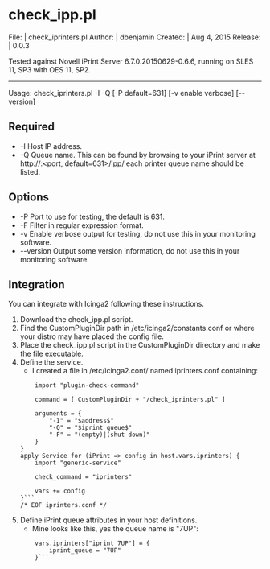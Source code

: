 # check_ipp.pl

File: | check_iprinters.pl
Author: | dbenjamin
Created: | Aug 4, 2015
Release: | 0.0.3

Tested against Novell iPrint Server 6.7.0.20150629-0.6.6, running on SLES 11, SP3 with OES 11, SP2.

***

Usage: check_iprinters.pl -I <host address> -Q <queue name> [-P <port> default=631] [-v enable verbose] [--version]

## Required
* -I  Host IP address.
* -Q  Queue name. This can be found by browsing to your iPrint server at http://<server ip address>:<port, default=631>/ipp/ each printer queue name should be listed.

## Options
* -P  Port to use for testing, the default is 631.
* -F  Filter in regular expression format.
* -v  Enable verbose output for testing, do not use this in your monitoring software.
* --version   Output some version information, do not use this in your monitoring software.

## Integration
You can integrate with Icinga2 following these instructions.
1. Download the check_ipp.pl script.
2. Find the CustomPluginDir path in /etc/icinga2/constants.conf or where your distro may have placed the config file.
3. Place the check_ipp.pl script in the CustomPluginDir directory and make the file executable.
4. Define the service.
    * I created a file in /etc/icinga2.conf/ named iprinters.conf containing:
    ```object CheckCommand "iprinters" {
        import "plugin-check-command"

        command = [ CustomPluginDir + "/check_iprinters.pl" ]

        arguments = {
            "-I" = "$address$"
            "-Q" = "$iprint_queue$"
            "-F" = "(empty)|(shut down)"
        }
    }
    apply Service for (iPrint => config in host.vars.iprinters) {
        import "generic-service"

        check_command = "iprinters"

        vars += config
    }```
    /* EOF iprinters.conf */

5. Define iPrint queue attributes in your host definitions.
    * Mine looks like this, yes the queue name is "7UP":
    ```/* Define iPrint queue attributes for service apply rules. */
        vars.iprinters["iprint 7UP"] = {
            iprint_queue = "7UP"
        }```

